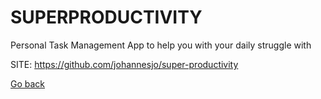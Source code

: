 # SUPERPRODUCTIVITY
 
 Personal Task Management App to help you with your daily struggle with
 
 SITE: https://github.com/johannesjo/super-productivity

 [Go back](https://portable-linux-apps.github.io/apps.html)
